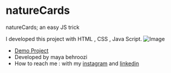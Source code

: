 # natureCards
natureCards; an easy JS trick

I developed this project with HTML , CSS , Java Script.
![Image](https://github.com/user-attachments/assets/10e3142c-3f66-4909-b1c1-dead1615603a)

- [Demo Project](https://mayabehroozi.github.io/natureCards/) 
- Developed by maya behroozi
- How to reach me : with my [instagram](https://www.instagram.com/maya_behroozi) and 
[linkedin](https://www.linkedin.com/in/maya-behroozi-5b27a425b/) 




